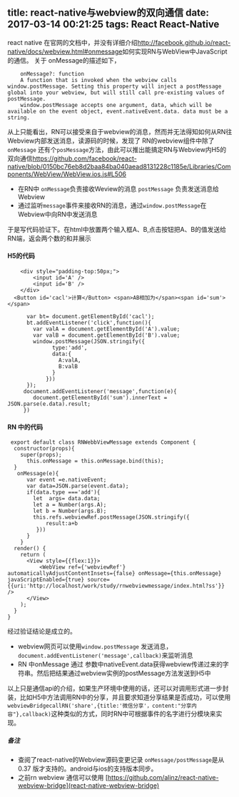 title: react-native与webview的双向通信
date: 2017-03-14 00:21:25
tags: React React-Native
---
react native 在官网的文档中，并没有详细介绍<http://facebook.github.io/react-native/docs/webview.html#onmessage>如何实现RN与WebView中JavaScript的通信。 关于 onMessage的描述如下，

        onMessage?: function 
        A function that is invoked when the webview calls window.postMessage. Setting this property will inject a postMessage global into your webview, but will still call pre-existing values of postMessage.
        window.postMessage accepts one argument, data, which will be available on the event object, event.nativeEvent.data. data must be a string.

从上只能看出，RN可以接受来自于webview的消息，然而并无法得知如何从RN往Webview内部发送消息，读源码的时候，发现了 RN的webview组件中除了`onMessage` 还有个`posMessage`方法，由此可以推出能搞定RN与Webview内H5的双向通信<https://github.com/facebook/react-native/blob/0150bc76eb8d2baa84ba040aead8131228c1185e/Libraries/Components/WebView/WebView.ios.js#L506>
- 在RN中 `onMessage`负责接收Weview的消息 `postMessage` 负责发送消息给Webview
- 通过监听`message`事件来接收RN的消息，通过`window.postMessage`在Webview中向RN中发送消息 

于是写代码验证下。在html中放置两个输入框A、B,点击按钮把A、B的值发送给RN端，返会两个数的和并展示

#### H5的代码

```
    <div style="padding-top:50px;">
        <input id='A' /> 
        <input id='B' />
    </div>
  <Button id='cacl'>计算</Button> <span>AB相加为</span><span id='sum'></span>
```
```
      var bt= document.getElementById('cacl');
      bt.addEventListener('click',function(){
        var valA = document.getElementById('A').value;
        var valB = document.getElementById('B').value;
        window.postMessage(JSON.stringify({
              type:'add',
              data:{
                A:valA,
                B:valB
              }
            }))
      });
     document.addEventListener('message',function(e){
        document.getElementById('sum').innerText = JSON.parse(e.data).result;
     })
```

#### RN 中的代码 
```
 export default class RNWebbViewMessage extends Component {
  constructor(props){
    super(props);
      this.onMessage = this.onMessage.bind(this);
  }
   onMessage(e){
      var event =e.nativeEvent;
      var data=JSON.parse(event.data);
      if(data.type ==='add'){
        let  args= data.data;
        let a = Number(args.A);
        let b = Number(args.B);
        this.refs.webviewRef.postMessage(JSON.stringify({
            result:a+b
         }))
      }
    }
  render() {
    return (
      <View style={{flex:1}}>
          <WebView ref={'webviewRef'} automaticallyAdjustContentInsets={false} onMessage={this.onMessage} javaScriptEnabled={true} source={{uri:'http://localhost/work/study/rnwebviewmessage/index.html?ss'}} /> 
      </View>
    );
  }
}
```

经过验证结论是成立的。
- webview网页可以使用`window.postMessage` 发送消息， `document.addEventListener('message',callback)`来监听消息
- RN 中onMessage 通过 参数中nativeEvent.data获得webview传递过来的字符串。然后把结果通过webview实例的postMessage方法发送到H5中

以上只是通信api的介绍，如果生产环境中使用的话，还可以对调用形式进一步封装，比如H5中方法调用RN中的分享，并且要求知道分享结果是否成功，可以使用 `webviewBridgecallRN('share',{title:'微信分享'，content:"分享内容"},callback)`这种类似的方式，同时RN中可根据事件的名字进行分模块来实现。

##### 备注
- 查阅了react-native的Webview源码变更记录  `onMessage/postMessage`是从 0.37 版才支持的。android与ios的支持版本同步。
- 之前rn webview 通信可以使用 [https://github.com/alinz/react-native-webview-bridge](react-native-webview-bridge)
 
